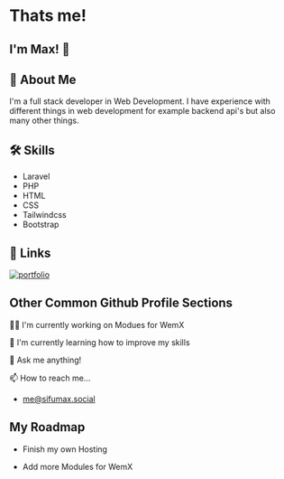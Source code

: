 
# Thats me!




## I'm Max! 👋


## 🚀 About Me
I'm a full stack developer in Web Development. I have experience with different things in web development for example backend api's but also many other things.



## 🛠 Skills

- Laravel
- PHP
- HTML
- CSS
- Tailwindcss
- Bootstrap


## 🔗 Links
[![portfolio](https://img.shields.io/badge/my_portfolio-000?style=for-the-badge&logo=ko-fi&logoColor=white)](https://max-witt.de/portfolio)



## Other Common Github Profile Sections

👩‍💻 I'm currently working on Modues for WemX

🧠 I'm currently learning how to improve my skills


💬 Ask me anything!

📫 How to reach me...
- me@sifumax.social
## My Roadmap

- Finish my own Hosting

- Add more Modules for WemX

